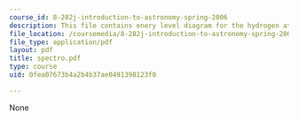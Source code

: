 ```yaml
---
course_id: 8-282j-introduction-to-astronomy-spring-2006
description: This file contains enery level diagram for the hydrogen atom.
file_location: /coursemedia/8-282j-introduction-to-astronomy-spring-2006/0fea07673b4a2b4b37ae0491398123f0_spectro.pdf
file_type: application/pdf
layout: pdf
title: spectro.pdf
type: course
uid: 0fea07673b4a2b4b37ae0491398123f0

---
```

None